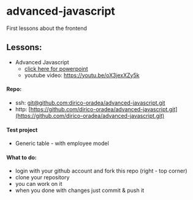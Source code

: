 # advanced-javascript
First lessons about the frontend

## Lessons:
- Advanced Javascript 
     - [click here for powerpoint](https://1drv.ms/p/s!ApfAMuMbRnyEohoPrsqUj8D2Gf_t?e=vWfPxN)
     - youtube video: https://youtu.be/oX3jexXZy5k

#### Repo:
- ssh: [git@github.com:dirico-oradea/advanced-javascript.git](git@github.com:dirico-oradea/advanced-javascript.git)
- http: [https://github.com/dirico-oradea/advanced-javascript.git](https://github.com/dirico-oradea/advanced-javascript.git)

#### Test project
- Generic table - with employee model

#### What to do:
- login with your github account and fork this repo (right - top corner)
- clone your repository
- you can work on it
- when you done with changes just commit & push it

